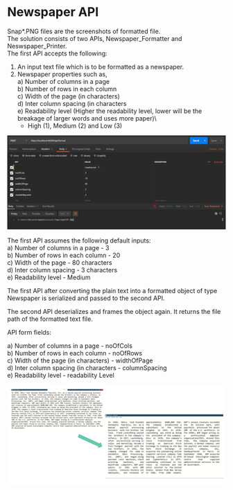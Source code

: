 # Newspaper API

Snap*.PNG files are the screenshots of formatted file.\
The solution consists of two APIs, Newspaper_Formatter and Neswspaper_Printer.\
The first API accepts the following:
1) An input text file which is to be formatted as a newspaper.
2) Newspaper properties such as,\
  a) Number of columns in a page\
  b) Number of rows in each column\
  c) Width of the page (in characters)\
  d) Inter column spacing (in characters\
  e) Readability level (Higher the readability level, lower will be the breakage of larger words and uses more paper)\
      - High (1), Medium (2) and Low (3)
      
      
![](Snap1.PNG)

The first API assumes the following default inputs:\
  a) Number of columns in a page    - 3\
  b) Number of rows in each column  - 20 \
  c) Width of the page              - 80 characters\
  d) Inter column spacing           - 3 characters\
  e) Readability level              - Medium  
  
 The first API after converting the plain text into a formatted object of type Newspaper is serialized and passed to the second API.
 
 The second API deserializes and frames the object again. It returns the file path of the formatted text file.
 
 API form fields:
 
  a) Number of columns in a page          - noOfCols\
  b) Number of rows in each column        - noOfRows\
  c) Width of the page (in characters)    - widthOfPage\
  d) Inter column spacing (in characters  - columnSpacing\
  e) Readability level                    - readability Level

![](snap3.png)


